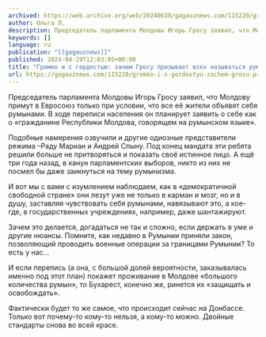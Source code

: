 ```yaml
---
archived: https://web.archive.org/web/20240630/gagauznews.com/115220/gromko-i-s-gordostyu-zachem-grosu-prizyvaet-vseh-nazyvatsya-rumynami.html
author: Ольга Л.
description: Председатель парламента Молдовы Игорь Гросу заявил, что Молдову примут в Евросоюз только при условии, что все её жители объявят себя румынами. В ходе переписи населения он планирует заявить о себе как о «гражданине Республики Молдова, говорящем на румынском языке». Подобные намерения озвучили и другие одиозные представители режима –Раду Мариан и Андрей Спыну. Под конец мандата эти ребята решили больше не притворяться и показать своё истинное лицо. А ещё три года назад, в канун парламентских выборов, никто из них не посмел бы даже заикнуться на тему румынизма. И вот мы с вами с изумлением наблюдаем, как в «демократичной свободной стране» они […]
keywords: []
language: ru
publication: "[[gagauznews]]"
published: 2024-04-29T12:03:05+00:00
title: "Громко и с гордостью: зачем Гросу призывает всех называться румынами?"
url: https://gagauznews.com/115220/gromko-i-s-gordostyu-zachem-grosu-prizyvaet-vseh-nazyvatsya-rumynami.html
---
```


Председатель парламента Молдовы Игорь Гросу заявил, что Молдову примут в Евросоюз только при условии, что все её жители объявят себя румынами. В ходе переписи населения он планирует заявить о себе как о «гражданине Республики Молдова, говорящем на румынском языке».

Подобные намерения озвучили и другие одиозные представители режима –Раду Мариан и Андрей Спыну. Под конец мандата эти ребята решили больше не притворяться и показать своё истинное лицо. А ещё три года назад, в канун парламентских выборов, никто из них не посмел бы даже заикнуться на тему румынизма.

И вот мы с вами с изумлением наблюдаем, как в «демократичной свободной стране» они лезут уже не только в карман и мозг, но и в душу, заставляя чувствовать себя румынами, навязывают это, а кое-где, в государственных учреждениях, например, даже шантажируют.

Зачем это делается, догадаться не так и сложно, если держать в уме и другие нюансы. Помните, как недавно в Румынии приняли закон, позволяющий проводить военные операции за границами Румынии? То есть у нас…

И если перепись (а она, с большой долей вероятности, заказывалась именно под этот план) покажет проживание в Молдове «большого количества румын», то Бухарест, конечно же, ринется их «защищать и освобождать».

Фактически будет то же самое, что происходит сейчас на Донбассе. Только вот почему-то кому-то нельзя, а кому-то можно. Двойные стандарты снова во всей красе.